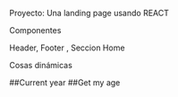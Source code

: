 Proyecto: Una landing page usando REACT

Componentes

Header, Footer , Seccion Home

Cosas dinámicas

##Current year
##Get my age